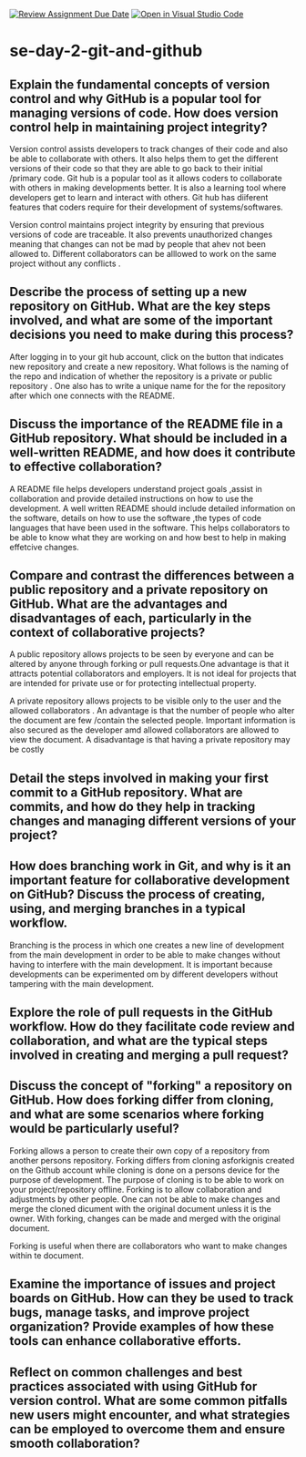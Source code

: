 [![Review Assignment Due Date](https://classroom.github.com/assets/deadline-readme-button-22041afd0340ce965d47ae6ef1cefeee28c7c493a6346c4f15d667ab976d596c.svg)](https://classroom.github.com/a/8wgCKhpZ)
[![Open in Visual Studio Code](https://classroom.github.com/assets/open-in-vscode-2e0aaae1b6195c2367325f4f02e2d04e9abb55f0b24a779b69b11b9e10269abc.svg)](https://classroom.github.com/online_ide?assignment_repo_id=18660106&assignment_repo_type=AssignmentRepo)
# se-day-2-git-and-github
## Explain the fundamental concepts of version control and why GitHub is a popular tool for managing versions of code. How does version control help in maintaining project integrity?

Version control assists developers to track changes of their code and also be able to collaborate with others. It also helps them to get the different versions of their code so that they are able to go back to their initial /primary code. Git hub is a popular tool as it allows coders to collaborate with others in making developments better. It is also a learning tool where developers get to learn and interact with others. Git hub has diiferent features that coders require for their development of systems/softwares.

Version control maintains project integrity by ensuring that previous versions of code are  traceable. It also prevents unauthorized changes meaning that changes can not be mad by people that ahev not been allowed to. Different collaborators can be alllowed to work on the same project without any conflicts .

## Describe the process of setting up a new repository on GitHub. What are the key steps involved, and what are some of the important decisions you need to make during this process?

After logging in to your git hub account, click on the button that indicates new repository and create a new repository. What follows is the naming of the repo and indication of whether the repository is a private or public repository . One also has to write a unique name for the for the repository after which one connects with the README. 

## Discuss the importance of the README file in a GitHub repository. What should be included in a well-written README, and how does it contribute to effective collaboration?

A README file helps developers understand project goals ,assist in collaboration and provide detailed instructions on how to use the development.
A well written README should include detailed information on the software, details on how to use the software ,the types of code languages that have been used in the software. This helps collaborators to be able to know what they are working on and how best to help in making effetcive changes.

## Compare and contrast the differences between a public repository and a private repository on GitHub. What are the advantages and disadvantages of each, particularly in the context of collaborative projects?

A public repository allows projects to be seen by everyone and can be altered by anyone through forking or pull requests.One advantage is that it attracts potential collaborators and employers. It is not ideal for projects that are intended for private use or for protecting intellectual property.

A private repository allows projects to be visible only to the user and the allowed collaborators . An advantage is that the number of people who alter the document are few /contain the selected people. Important information is also secured as the developer amd allowed collaborators are allowed to view the document. 
A disadvantage is that having a private repository may be costly 


## Detail the steps involved in making your first commit to a GitHub repository. What are commits, and how do they help in tracking changes and managing different versions of your project?

## How does branching work in Git, and why is it an important feature for collaborative development on GitHub? Discuss the process of creating, using, and merging branches in a typical workflow.
Branching is the process in which one creates a new line of development from the main development in order to be able to make changes without having to interfere with the main development. It is important because developments can be experimented om by different developers without tampering with the main development.

## Explore the role of pull requests in the GitHub workflow. How do they facilitate code review and collaboration, and what are the typical steps involved in creating and merging a pull request?

## Discuss the concept of "forking" a repository on GitHub. How does forking differ from cloning, and what are some scenarios where forking would be particularly useful?

Forking allows a person to create their own copy of a repository from another persons repository.
Forking differs from cloning asforkignis created on the Github account while cloning is done on a persons device for the purpose of development.
The purpose of cloning is to be able to work on your project/repository offline. Forking is to allow collaboration and adjustments by other people. One can not be able to make changes and merge the cloned dicument with the original document unless it is the owner. With forking, changes can be made and merged with the original document.

Forking is useful when there are collaborators who want to make changes within te document.

## Examine the importance of issues and project boards on GitHub. How can they be used to track bugs, manage tasks, and improve project organization? Provide examples of how these tools can enhance collaborative efforts.

## Reflect on common challenges and best practices associated with using GitHub for version control. What are some common pitfalls new users might encounter, and what strategies can be employed to overcome them and ensure smooth collaboration?

